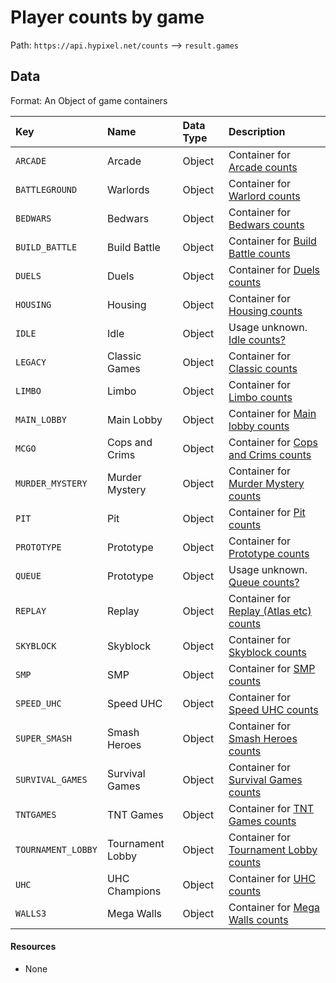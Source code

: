 # Player counts by game
Path: `https://api.hypixel.net/counts` --> `result.games`

## Data
Format: An Object of game containers

|Key|Name|Data Type|Description|
|:-|:-|:-|:-|
|`ARCADE`|Arcade|Object|Container for [Arcade counts](https://github.com/Mysterium422/Hypixel-Api-Docs/tree/main/Counts/games/ARCADE)|
|`BATTLEGROUND`|Warlords|Object|Container for [Warlord counts]()|
|`BEDWARS`|Bedwars|Object|Container for [Bedwars counts]()|
|`BUILD_BATTLE`|Build Battle|Object|Container for [Build Battle counts]()|
|`DUELS`|Duels|Object|Container for [Duels counts]()|
|`HOUSING`|Housing|Object|Container for [Housing counts]()|
|`IDLE`|Idle|Object|Usage unknown. [Idle counts?]()|
|`LEGACY`|Classic Games|Object|Container for [Classic counts]()|
|`LIMBO`|Limbo|Object|Container for [Limbo counts]()|
|`MAIN_LOBBY`|Main Lobby|Object|Container for [Main lobby counts]()|
|`MCGO`|Cops and Crims|Object|Container for [Cops and Crims counts]()|
|`MURDER_MYSTERY`|Murder Mystery|Object|Container for [Murder Mystery counts]()|
|`PIT`|Pit|Object|Container for [Pit counts]()|
|`PROTOTYPE`|Prototype|Object|Container for [Prototype counts]()|
|`QUEUE`|Prototype|Object|Usage unknown. [Queue counts?]()|
|`REPLAY`|Replay|Object|Container for [Replay (Atlas etc) counts]()|
|`SKYBLOCK`|Skyblock|Object|Container for [Skyblock counts]()|
|`SMP`|SMP|Object|Container for [SMP counts]()|
|`SPEED_UHC`|Speed UHC|Object|Container for [Speed UHC counts]()|
|`SUPER_SMASH`|Smash Heroes|Object|Container for [Smash Heroes counts]()|
|`SURVIVAL_GAMES`|Survival Games|Object|Container for [Survival Games counts]()|
|`TNTGAMES`|TNT Games|Object|Container for [TNT Games counts]()|
|`TOURNAMENT_LOBBY`|Tournament Lobby|Object|Container for [Tournament Lobby counts]()|
|`UHC`|UHC Champions|Object|Container for [UHC counts]()|
|`WALLS3`|Mega Walls|Object|Container for [Mega Walls counts]()|

#### Resources
- None